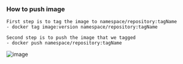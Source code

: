 ### How to push image
```
First step is to tag the image to namespace/repository:tagName
- docker tag image:version namespace/repository:tagName

Second step is to push the image that we tagged
- docker push namespace/repository:tagName

```

![image](https://user-images.githubusercontent.com/29054168/213309112-11c14f99-6ef7-4ca0-8503-b0848097ff15.png)
